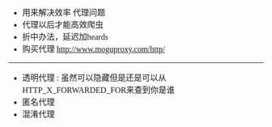 <font face="SimSun" size=3>

- 用来解决效率 代理问题
- 代理以后才能高效爬虫
- 折中办法，延迟加heards
- 购买代理 http://www.moguproxy.com/http/

---

- 透明代理 : 虽然可以隐藏但是还是可以从 HTTP_X_FORWARDED_FOR来查到你是谁
- 匿名代理
- 混淆代理

</font>